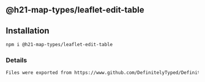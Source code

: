 ## @h21-map-types/leaflet-edit-table

## Installation
```bash
npm i @h21-map-types/leaflet-edit-table
```
### Details
```bash
Files were exported from https://www.github.com/DefinitelyTyped/DefinitelyTyped
```
